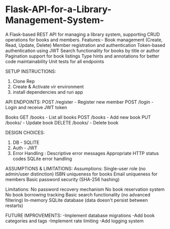 # Flask-API-for-a-Library-Management-System-
A Flask-based REST API for managing a library system, supporting CRUD operations for books and members.
Features:-
Book management (Create, Read, Update, Delete)
Member registration and authentication
Token-based authentication using JWT
Search functionality for books by title or author
Pagination support for book listings
Type hints and annotations for better code maintainability
Unit tests for all endpoints

SETUP INSTRUCTIONS:
1) Clone Rep
2) Create & Activate vir environment
3) install dependencies and run app

API ENDPOINTS: 
POST /register - Register new member
POST /login - Login and receive JWT token

Books
GET /books - List all books 
POST /books - Add new book 
PUT /books/<id> - Update book 
DELETE /books/<id> - Delete book 

DESIGN CHOICES:
1) DB - SQLITE
2) Auth - JWT
3) Error Handling :
Descriptive error messages
Appropriate HTTP status codes
SQLite error handling

ASSUMPTIONS & LIMITATIONS:
Assumptions:
Single-user role (no admin/user distinction)
ISBN uniqueness for books
Email uniqueness for members
Basic password security (SHA-256 hashing)

Limitations:
No password recovery mechanism
No book reservation system
No book borrowing tracking
Basic search functionality (no advanced filtering)
In-memory SQLite database (data doesn't persist between restarts)

FUTURE IMPROVEMENTS:
-Implement database migrations
-Add book categories and tags
-Implement rate limiting
-Add logging system





